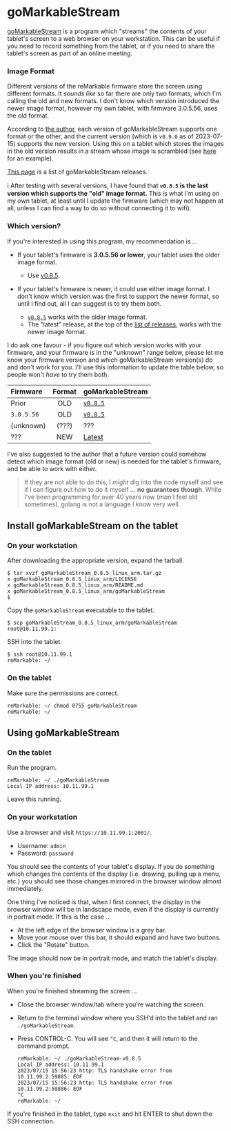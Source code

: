 # goMarkableStream

[goMarkableStream](https://github.com/owulveryck/goMarkableStream) is a program which "streams" the contents of your tablet's screen to a web browser on your workstation. This can be useful if you need to record something from the tablet, or if you need to share the tablet's screen as part of an online meeting.

### Image Format

Different versions of the reMarkable firmware store the screen using different formats. It *sounds like* so far there are only two formats, which I'm calling the old and new formats. I don't know which version introduced the newer image format, however my own tablet, with firmware 3.0.5.56, uses the old format.

According to [the author](https://github.com/owulveryck/goMarkableStream/issues/52), each version of goMarkableStream supports one format or the other, and the current version (which is `v0.9.0` as of 2023-07-15) supports the new version. Using this on a tablet which stores the images in the old version results in a stream whose image is scrambled (see [here](https://jms1.pub/goMarkableStream-issue.mov) for an example).

[This page](https://github.com/owulveryck/goMarkableStream/releases) is a list of goMarkableStream releases.

&#x2139;&#xFE0F; After testing with several versions, I have found that **`v0.8.5` is the last version which supports the "old" image format.** This is what I'm using on my own tablet, at least until I update the firmware (which may not happen at all, unless I can find a way to do so without connecting it to wifi).

### Which version?

If you're interested in using this program, my recommendation is ...

* If your tablet's firmware is **3.0.5.56 or lower**, your tablet uses the older image format.

    * Use [v0.8.5](https://github.com/owulveryck/goMarkableStream/releases/tag/v0.8.5).

* If your tablet's firmware is newer, it could use either image format. I don't know which version was the first to support the newer format, so until I find out, all I can suggest is to try them both.

    * [`v0.8.5`](https://github.com/owulveryck/goMarkableStream/releases/tag/v0.8.5) works with the older image format.
    * The "latest" release, at the top of the [list of releases](https://github.com/owulveryck/goMarkableStream/releases), works with the newer image format.

I do ask one favour - if you figure out which version works with your firmware, and your firmware is in the "unknown" range below, please let me know your firmware version and which goMarkableStream version(s) do and don't work for you. I'll use this information to update the table below, so people won't *have* to try them both.

| Firmware      | Format    | goMarkableStream
|:--------------|:---------:|:------------------
| Prior         | OLD       | [`v0.8.5`](https://github.com/owulveryck/goMarkableStream/releases/tag/v0.8.5)
| `3.0.5.56`    | OLD       | [`v0.8.5`](https://github.com/owulveryck/goMarkableStream/releases/tag/v0.8.5)
| (unknown)     | (???)     | ???
| ???           | NEW       | [Latest](https://github.com/owulveryck/goMarkableStream/releases)

I've also suggested to the author that a future version could somehow detect which image format (old or new) is needed for the tablet's firmware, and be able to work with either.

> If they are not able to do this, I *might* dig into the code myself and see if I can figure out how to do it myself ... **no guarantees though**. While I've been programming for over 40 years now (*man* I feel old sometimes), golang is not a language I know very well.

## Install goMarkableStream on the tablet

### On your workstation

After downloading the appropriate version, expand the tarball.

```
$ tar xvzf goMarkableStream_0.8.5_linux_arm.tar.gz
x goMarkableStream_0.8.5_linux_arm/LICENSE
x goMarkableStream_0.8.5_linux_arm/README.md
x goMarkableStream_0.8.5_linux_arm/goMarkableStream
$
```

Copy the `goMarkableStream` executable to the tablet.

```
$ scp goMarkableStream_0.8.5_linux_arm/goMarkableStream root@10.11.99.1:
```

SSH into the tablet.

```
$ ssh root@10.11.99.1
reMarkable: ~/
```

### On the tablet

Make sure the permissions are correct.

```
reMarkable: ~/ chmod 0755 goMarkableStream
reMarkable: ~/
```

## Using goMarkableStream

### On the tablet

Run the program.

```
reMarkable: ~/ ./goMarkableStream
Local IP address: 10.11.99.1
```

Leave this running.

### On your workstation

Use a browser and visit `https://10.11.99.1:2001/`.

* Username: `admin`
* Password: `password`

You should see the contents of your tablet's display. If you do something which changes the contents of the display (i.e. drawing, pulling up a menu, etc.) you should see those changes mirrored in the browser window almost immediately.

One thing I've noticed is that, when I first connect, the display in the browser window will be in landscape mode, even if the display is currently in portrait mode. If this is the case ...

* At the left edge of the browser window is a grey bar.
* Move your mouse over this bar, it should expand and have two buttons.
* Click the "Rotate" button.

The image should now be in portrait mode, and match the tablet's display.

### When you're finished

When you're finished streaming the screen ...

* Close the browser window/tab where you're watching the screen.

* Return to the terminal window where you SSH'd into the tablet and ran `./goMarkableStream`.

* Press CONTROL-C. You will see `^C`, and then it will return to the command prompt.

    ```
    reMarkable: ~/ ./goMarkableStream-v0.8.5
    Local IP address: 10.11.99.1
    2023/07/15 15:56:23 http: TLS handshake error from 10.11.99.2:59885: EOF
    2023/07/15 15:56:23 http: TLS handshake error from 10.11.99.2:59886: EOF
    ^C
    reMarkable: ~/
    ```

If you're finished in the tablet, type `exit` and hit ENTER to shut down the SSH connection.
